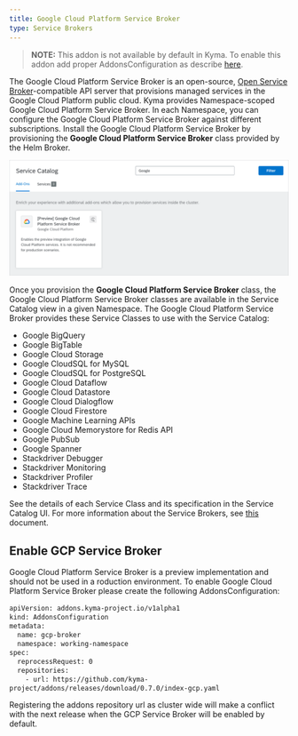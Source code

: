 ```yaml
---
title: Google Cloud Platform Service Broker
type: Service Brokers
---
```


>**NOTE:** This addon is not available by default in Kyma. To enable this addon add proper AddonsConfiguration as describe [here](#enable-gcp-service-broker).

The Google Cloud Platform Service Broker is an open-source, [Open Service Broker](https://www.openservicebrokerapi.org/)-compatible API server that provisions managed services in the Google Cloud Platform public cloud. Kyma provides Namespace-scoped Google Cloud Platform Service Broker. In each Namespace, you can configure the Google Cloud Platform Service Broker against different subscriptions. Install the Google Cloud Platform Service Broker by provisioning the **Google Cloud Platform Service Broker** class provided by the Helm Broker.

![gcp broker class](./assets/gcp-class.png)

Once you provision the **Google Cloud Platform Service Broker** class, the Google Cloud Platform Service Broker classes are available in the Service Catalog view in a given Namespace.
The Google Cloud Platform Service Broker provides these Service Classes to use with the Service Catalog:

* Google BigQuery
* Google BigTable
* Google Cloud Storage
* Google CloudSQL for MySQL
* Google CloudSQL for PostgreSQL
* Google Cloud Dataflow
* Google Cloud Datastore
* Google Cloud Dialogflow
* Google Cloud Firestore
* Google Machine Learning APIs
* Google Cloud Memorystore for Redis API
* Google PubSub
* Google Spanner
* Stackdriver Debugger
* Stackdriver Monitoring
* Stackdriver Profiler
* Stackdriver Trace

See the details of each Service Class and its specification in the Service Catalog UI.
For more information about the Service Brokers, see [this](#service-brokers-service-brokers) document.

## Enable GCP Service Broker

Google Cloud Platform Service Broker is a preview implementation and should not be used in a roduction environment. To enable Google Cloud Platform Service Broker please create the following AddonsConfiguration:
```
apiVersion: addons.kyma-project.io/v1alpha1
kind: AddonsConfiguration
metadata:
  name: gcp-broker
  namespace: working-namespace
spec:
  reprocessRequest: 0
  repositories:
    - url: https://github.com/kyma-project/addons/releases/download/0.7.0/index-gcp.yaml
```
Registering the addons repository url as cluster wide will make a conflict with the next release when the GCP Service Broker will be enabled by default.
